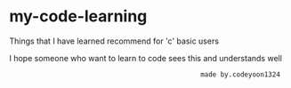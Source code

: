 # my-code-learning
Things that I have learned recommend for 'c' basic users



I hope someone who want to learn to code sees this and understands well







                                                    made by.codeyoon1324
